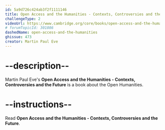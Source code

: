 ```yaml
---
id: 5a9d726c424ab3f2f1111146
title: Open Access and the Humanities - Contexts, Controversies and the Future
challengeType: 2
videoUrl: https://www.cambridge.org/core/books/open-access-and-the-humanities
# forumTopicId: 301086
dashedName: open-access-and-the-humanities
ghissue: 473
creator: Martin Paul Eve
---
```


# --description--

Martin Paul Eve's __Open Access and the Humanities - Contexts, Controversies and the Future__ is a book about the Open Humanities.

# --instructions--

Read __Open Access and the Humanities - Contexts, Controversies and the Future__.